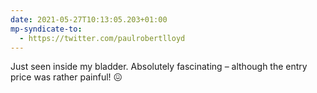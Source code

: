 ```yaml
---
date: 2021-05-27T10:13:05.203+01:00
mp-syndicate-to:
  - https://twitter.com/paulrobertlloyd
---
```

Just seen inside my bladder. Absolutely fascinating – although the entry price was rather painful! 😖
